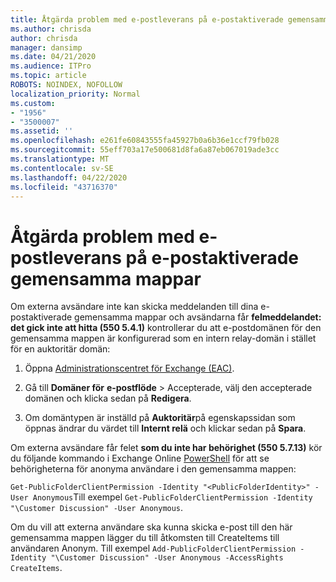 ```yaml
---
title: Åtgärda problem med e-postleverans på e-postaktiverade gemensamma mappar
ms.author: chrisda
author: chrisda
manager: dansimp
ms.date: 04/21/2020
ms.audience: ITPro
ms.topic: article
ROBOTS: NOINDEX, NOFOLLOW
localization_priority: Normal
ms.custom:
- "1956"
- "3500007"
ms.assetid: ''
ms.openlocfilehash: e261fe60843555fa45927b0a6b36e1ccf79fb028
ms.sourcegitcommit: 55eff703a17e500681d8fa6a87eb067019ade3cc
ms.translationtype: MT
ms.contentlocale: sv-SE
ms.lasthandoff: 04/22/2020
ms.locfileid: "43716370"
---
```

# <a name="fix-email-delivery-issues-to-mail-enabled-public-folders"></a>Åtgärda problem med e-postleverans på e-postaktiverade gemensamma mappar

Om externa avsändare inte kan skicka meddelanden till dina e-postaktiverade gemensamma mappar och avsändarna får **felmeddelandet: det gick inte att hitta (550 5.4.1)** kontrollerar du att e-postdomänen för den gemensamma mappen är konfigurerad som en intern relay-domän i stället för en auktoritär domän:

1. Öppna [Administrationscentret för Exchange (EAC)](https://docs.microsoft.com/Exchange/exchange-admin-center).

2. Gå till **Domäner för** **e-postflöde** \> Accepterade, välj den accepterade domänen och klicka sedan på **Redigera**.

3. Om domäntypen är inställd på **Auktoritär**på egenskapssidan som öppnas ändrar du värdet till **Internt relä** och klickar sedan på **Spara**.

Om externa avsändare får felet **som du inte har behörighet (550 5.7.13)** kör du följande kommando i Exchange Online [PowerShell](https://docs.microsoft.com/powershell/exchange/exchange-online/connect-to-exchange-online-powershell/connect-to-exchange-online-powershell) för att se behörigheterna för anonyma användare i den gemensamma mappen:

`Get-PublicFolderClientPermission -Identity "<PublicFolderIdentity>" -User Anonymous`Till exempel `Get-PublicFolderClientPermission -Identity "\Customer Discussion" -User Anonymous`.

Om du vill att externa användare ska kunna skicka e-post till den här gemensamma mappen lägger du till åtkomsten till CreateItems till användaren Anonym. Till exempel `Add-PublicFolderClientPermission -Identity "\Customer Discussion" -User Anonymous -AccessRights CreateItems`.
